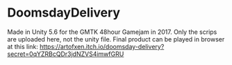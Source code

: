 # DoomsdayDelivery

Made in Unity 5.6 for the GMTK 48hour Gamejam in 2017.
Only the scrips are uploaded here, not the unity file.
Final product can be played in browser at this link:
https://artofxen.itch.io/doomsday-delivery?secret=0qYZRBcQDr3jdNZVS4imwfGRU
